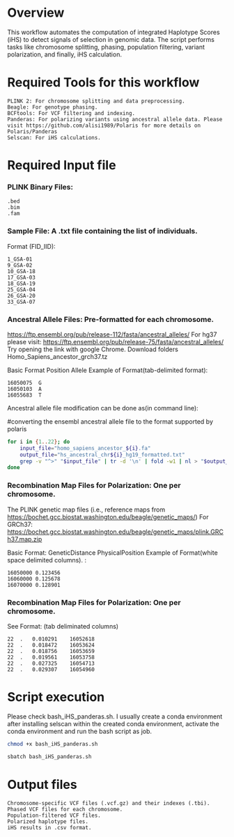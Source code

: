 # Overview
This workflow automates the computation of integrated Haplotype Scores (iHS) to detect signals of selection in genomic data. The script performs tasks like chromosome splitting, phasing, population filtering, variant polarization, and finally, iHS calculation.

# Required Tools for this workflow
```
PLINK 2: For chromosome splitting and data preprocessing.
Beagle: For genotype phasing.
BCFtools: For VCF filtering and indexing.
Panderas: For polarizing variants using ancestral allele data. Please visit https://github.com/alisi1989/Polaris for more details on Polaris/Panderas
Selscan: For iHS calculations.
```

# Required Input file

### PLINK Binary Files: 
```
.bed
.bim
.fam
```
### Sample File: A .txt file containing the list of individuals. 
Format (FID_IID):

```
1_GSA-01
9_GSA-02
10_GSA-18
17_GSA-03
18_GSA-19
25_GSA-04
26_GSA-20
33_GSA-07
```
### Ancestral Allele Files: Pre-formatted for each chromosome.

https://ftp.ensembl.org/pub/release-112/fasta/ancestral_alleles/ 
For hg37 please visit: https://ftp.ensembl.org/pub/release-75/fasta/ancestral_alleles/
Try opening the link with google Chrome. Download folders Homo_Sapiens_ancestor_grch37.tz

Basic Format
Position  Allele
Example of Format(tab-delimited format):
```
16050075  G
16050103  A
16055683  T
```
Ancestral allele file modification can be done as(in command line):

#converting the ensembl ancestral allele file to the format supported by polaris

```bash
for i in {1..22}; do
    input_file="homo_sapiens_ancestor_${i}.fa"
    output_file="hs_ancestral_chr${i}_hg19_formatted.txt"
    grep -v "^>" "$input_file" | tr -d '\n' | fold -w1 | nl > "$output_file"
done
```

### Recombination Map Files for Polarization: One per chromosome. 
The PLINK genetic map files (i.e., reference maps from https://bochet.gcc.biostat.washington.edu/beagle/genetic_maps/) 
For GRCh37: https://bochet.gcc.biostat.washington.edu/beagle/genetic_maps/plink.GRCh37.map.zip

Basic Format:
GeneticDistance PhysicalPosition
Example of Format(white space delimited columns).
:
```
16050000 0.123456   
16060000 0.125678  
16070000 0.128901   
```
### Recombination Map Files for Polarization: One per chromosome. 
See Format: (tab deliminated columns)
```
22	.	0.010291	16052618
22	.	0.018472	16053624
22	.	0.018756	16053659
22	.	0.019561	16053758
22	.	0.027325	16054713
22	.	0.029307	16054960
```
# Script execution

Please check bash_iHS_panderas.sh. I usually create a conda environment after installing selscan within the created conda environment, activate the conda environment and run the bash script as job.

```bash
chmod +x bash_iHS_panderas.sh

sbatch bash_iHS_panderas.sh
```


# Output files
```
Chromosome-specific VCF files (.vcf.gz) and their indexes (.tbi).
Phased VCF files for each chromosome.
Population-filtered VCF files.
Polarized haplotype files.
iHS results in .csv format.
```

